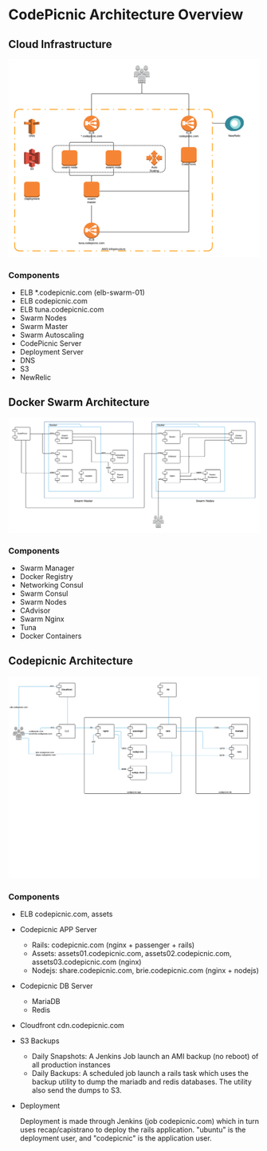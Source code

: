 # CodePicnic Architecture Overview

## Cloud Infrastructure

![CodePicnic Cloud Infrastructure](cloud_architecture.png)

### Components

* ELB *.codepicnic.com (elb-swarm-01)
* ELB codepicnic.com
* ELB tuna.codepicnic.com
* Swarm Nodes
* Swarm Master
* Swarm Autoscaling
* CodePicnic Server
* Deployment Server
* DNS
* S3
* NewRelic

## Docker Swarm Architecture

![CodePicnic Swarm Architecture](swarm_architecture.png)

### Components

* Swarm Manager
* Docker Registry
* Networking Consul
* Swarm Consul
* Swarm Nodes
* CAdvisor
* Swarm Nginx
* Tuna
* Docker Containers

## Codepicnic Architecture

![CodePicnic Architecture](codepicnic_architecture.png)

### Components

* ELB codepicnic.com, assets
* Codepicnic APP Server
    - Rails: codepicnic.com (nginx + passenger + rails)
    - Assets: assets01.codepicnic.com, assets02.codepicnic.com, assets03.codepicnic.com (nginx)
    - Nodejs: share.codepicnic.com, brie.codepicnic.com (nginx + nodejs)
* Codepicnic DB Server
    - MariaDB
    - Redis
* Cloudfront cdn.codepicnic.com
* S3 Backups
    - Daily Snapshots: A Jenkins Job launch an AMI backup (no reboot) of all production instances
    - Daily Backups: A scheduled job launch a rails task which uses the backup utility to dump the mariadb and redis databases. The utility also send the dumps to S3.
* Deployment

    Deployment is made through Jenkins (job codepicnic.com) which in turn uses recap/capistrano to deploy the rails application. "ubuntu" is the deployment user, and "codepicnic" is the application user.


